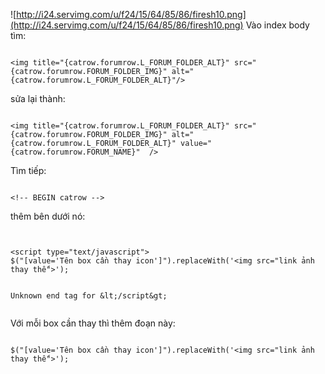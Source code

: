 ![http://i24.servimg.com/u/f24/15/64/85/86/firesh10.png](http://i24.servimg.com/u/f24/15/64/85/86/firesh10.png)
Vào index body tìm:

```

<img title="{catrow.forumrow.L_FORUM_FOLDER_ALT}" src="{catrow.forumrow.FORUM_FOLDER_IMG}" alt="{catrow.forumrow.L_FORUM_FOLDER_ALT}"/>
```


sửa lại thành:

```

<img title="{catrow.forumrow.L_FORUM_FOLDER_ALT}" src="{catrow.forumrow.FORUM_FOLDER_IMG}" alt="{catrow.forumrow.L_FORUM_FOLDER_ALT}" value="{catrow.forumrow.FORUM_NAME}"  />
```


Tìm tiếp:

```

<!-- BEGIN catrow -->

```

thêm bên dưới nó:

```


<script type="text/javascript">
$("[value='Tên box cần thay icon']").replaceWith('<img src="link ảnh thay thế">');


Unknown end tag for &lt;/script&gt;


```


Với mỗi box cần thay thì thêm đoạn này:

```

$("[value='Tên box cần thay icon']").replaceWith('<img src="link ảnh thay thế">');

```